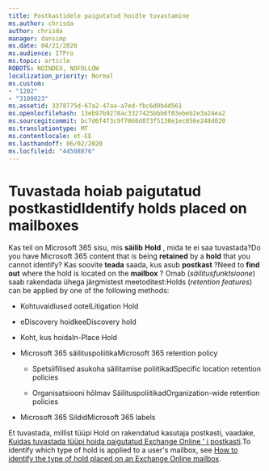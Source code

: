 ```yaml
---
title: Postkastidele paigutatud hoidte tuvastamine
ms.author: chrisda
author: chrisda
manager: dansimp
ms.date: 04/21/2020
ms.audience: ITPro
ms.topic: article
ROBOTS: NOINDEX, NOFOLLOW
localization_priority: Normal
ms.custom:
- "1202"
- "3100023"
ms.assetid: 3378775d-67a2-47aa-a7ed-fbc6d0b4d561
ms.openlocfilehash: 13eb97b9278ac3327425bbb6f03ebeb2e3a24ea2
ms.sourcegitcommit: bc7d6f4f3c9f7060d073f5130e1ec856e248d020
ms.translationtype: MT
ms.contentlocale: et-EE
ms.lasthandoff: 06/02/2020
ms.locfileid: "44508876"
---
```

# <a name="identify-holds-placed-on-mailboxes"></a><span data-ttu-id="89329-102">Tuvastada hoiab paigutatud postkastid</span><span class="sxs-lookup"><span data-stu-id="89329-102">Identify holds placed on mailboxes</span></span>

<span data-ttu-id="89329-103">Kas teil on Microsoft 365 sisu, mis **säilib** **Hold** , mida te ei saa tuvastada?</span><span class="sxs-lookup"><span data-stu-id="89329-103">Do you have Microsoft 365 content that is being **retained** by a **hold** that you cannot identify?</span></span> <span data-ttu-id="89329-104">Kas soovite **teada** saada, kus asub **postkast** ?</span><span class="sxs-lookup"><span data-stu-id="89329-104">Need to **find out** where the hold is located on the **mailbox** ?</span></span> <span data-ttu-id="89329-105">Omab (*säilitusfunktsioone*) saab rakendada ühega järgmistest meetoditest:</span><span class="sxs-lookup"><span data-stu-id="89329-105">Holds (*retention features*) can be applied by one of the following methods:</span></span>
  
- <span data-ttu-id="89329-106">Kohtuvaidlused ootel</span><span class="sxs-lookup"><span data-stu-id="89329-106">Litigation Hold</span></span>

- <span data-ttu-id="89329-107">eDiscovery hoidke</span><span class="sxs-lookup"><span data-stu-id="89329-107">eDiscovery hold</span></span>

- <span data-ttu-id="89329-108">Koht, kus hoida</span><span class="sxs-lookup"><span data-stu-id="89329-108">In-Place Hold</span></span>

- <span data-ttu-id="89329-109">Microsoft 365 säilituspoliitika</span><span class="sxs-lookup"><span data-stu-id="89329-109">Microsoft 365 retention policy</span></span> 

  - <span data-ttu-id="89329-110">Spetsiifilised asukoha säilitamise poliitikad</span><span class="sxs-lookup"><span data-stu-id="89329-110">Specific location retention policies</span></span>

  - <span data-ttu-id="89329-111">Organisatsiooni hõlmav Säilituspoliitikad</span><span class="sxs-lookup"><span data-stu-id="89329-111">Organization-wide retention policies</span></span>

- <span data-ttu-id="89329-112">Microsoft 365 Sildid</span><span class="sxs-lookup"><span data-stu-id="89329-112">Microsoft 365 labels</span></span>

<span data-ttu-id="89329-113">Et tuvastada, millist tüüpi Hold on rakendatud kasutaja postkasti, vaadake, [Kuidas tuvastada tüüpi hoida paigutatud Exchange Online ' i postkasti](https://docs.microsoft.com/microsoft-365/compliance/identify-a-hold-on-an-exchange-online-mailbox).</span><span class="sxs-lookup"><span data-stu-id="89329-113">To identify which type of hold is applied to a user's mailbox, see [How to identify the type of hold placed on an Exchange Online mailbox](https://docs.microsoft.com/microsoft-365/compliance/identify-a-hold-on-an-exchange-online-mailbox).</span></span>
